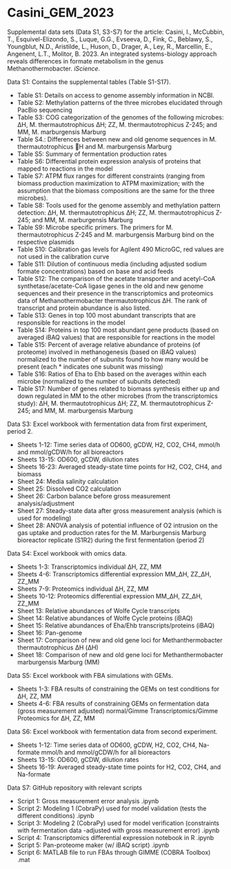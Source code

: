 # Casini_GEM_2023
Supplemental data sets (Data S1, S3-S7) for the article: Casini, I., McCubbin, T., Esquivel-Elizondo, S., Luque, G.G., Evseeva, D., Fink, C., Beblawy, S., Youngblut, N.D., Aristilde, L., Huson, D., Drager, A., Ley, R., Marcellin, E., Angenent, L.T., Molitor, B. 2023. An integrated systems-biology approach reveals differences in formate metabolism in the genus Methanothermobacter. *iScience*.

Data S1: Contains the supplemental tables (Table S1-S17).
- Table S1: Details on access to genome assembly information in NCBI.
- Table S2: Methylation patterns of the three microbes elucidated through PacBio sequencing
- Table S3: COG categorization of the genomes of the following microbes: ΔH, M. thermautotrophicus ΔH; ZZ, M. thermautotrophicus Z-245; and MM, M. marburgensis Marburg
- Table S4.: Differences between new and old genome sequences in M. thermautotrophicus H and M. marburgensis Marburg
- Table S5: Summary of fermentation production rates
- Table S6: Differential protein expression analysis of proteins that mapped to reactions in the model
- Table S7: ATPM flux ranges for different constraints (ranging from biomass production maximization to ATPM maximization; with the assumption that the biomass compositions are the same for the three microbes).
- Table S8: Tools used for the genome assembly and methylation pattern detection: ΔH, M. thermautotrophicus ΔH; ZZ, M. thermautotrophicus Z-245; and MM, M. marburgensis Marburg
- Table S9: Microbe specific primers. The primers for M. thermautotrophicus Z-245 and M. marburgensis Marburg bind on the respective plasmids
- Table S10: Calibration gas levels for Agilent 490 MicroGC, red values are not used in the calibration curve
- Table S11: Dilution of continuous media (including adjusted sodium formate concentrations) based on base and acid feeds
- Table S12: The comparison of the acetate transporter and acetyl-CoA synthetase/acetate-CoA ligase genes in the old and new genome sequences and their presence in the transcriptomics and proteomics data of Methanothermobacter thermautotrophicus ΔH. The rank of transcript and protein abundance is also listed.
- Table S13: Genes in top 100 most abundant transcripts that are responsible for reactions in the model
- Table S14: Proteins in top 100 most abundant gene products (based on averaged iBAQ values) that are responsible for reactions in the model
- Table S15: Percent of average relative abundance of proteins (of proteome) involved in methanogenesis (based on iBAQ values) normalized to the number of subunits found to how many would be present (each * indicates one subunit was missing)
- Table S16: Ratios of Eha to Ehb based on the averages within each microbe (normalized to the number of subunits detected)
- Table S17: Number of genes related to biomass synthesis either up and down regulated in MM to the other microbes (from the transcriptomics study): ΔH, M. thermautotrophicus ΔH; ZZ, M. thermautotrophicus Z-245; and MM, M. marburgensis Marburg

Data S3: Excel workbook with fermentation data from first experiment, period 2.

- Sheets 1-12: Time series data of OD600, gCDW, H2, CO2, CH4, mmol/h and mmol/gCDW/h for all bioreactors
- Sheets 13-15: OD600, gCDW, dilution rates
- Sheets 16-23: Averaged steady-state time points for H2, CO2, CH4, and biomass
- Sheet 24: Media salinity calculation
- Sheet 25: Dissolved CO2 calculation
- Sheet 26: Carbon balance before gross measurement analysis/adjustment
- Sheet 27: Steady-state data after gross measurement analysis (which is used for modeling)
- Sheet 28: ANOVA analysis of potential influence of O2 intrusion on the gas uptake and production rates for the M. Marburgensis Marburg bioreactor replicate (S1R2) during the first fermentation (period 2)

Data S4: Excel workbook with omics data.

- Sheets 1-3: Transcriptomics individual ΔH, ZZ, MM
- Sheets 4-6: Transcriptomics differential expression MM_ΔH, ZZ_ΔH, ZZ_MM
- Sheets 7-9: Proteomics individual ΔH, ZZ, MM
- Sheets 10-12: Proteomics differential expression MM_ΔH, ZZ_ΔH, ZZ_MM
- Sheet 13: Relative abundances of Wolfe Cycle transcripts
- Sheet 14: Relative abundances of Wolfe Cycle proteins (iBAQ)
- Sheet 15: Relative abundances of Eha/Ehb transcripts/proteins (iBAQ)
- Sheet 16: Pan-genome
- Sheet 17: Comparison of new and old gene loci for Methanthermobacter thermautotrophicus ΔH (ΔH)
- Sheet 18: Comparison of new and old gene loci for Methanthermobacter marburgensis Marburg (MM)

Data S5: Excel workbook with FBA simulations with GEMs.

- Sheets 1-3: FBA results of constraining the GEMs on test conditions for ΔH, ZZ, MM
- Sheets 4-6: FBA results of constraining GEMs on fermentation data (gross measurement adjusted) normal/Gimme Transcriptomics/Gimme Proteomics for ΔH, ZZ, MM

Data S6: Excel workbook with fermentation data from second experiment.

- Sheets 1-12: Time series data of OD600, gCDW, H2, CO2, CH4, Na-formate mmol/h and mmol/gCDW/h for all bioreactors
- Sheets 13-15: OD600, gCDW, dilution rates
- Sheets 16-19: Averaged steady-state time points for H2, CO2, CH4, and Na-formate

Data S7: GitHub repository with relevant scripts
- Script 1: Gross measurement error analysis .ipynb
-	Script 2: Modeling 1 (CobraPy) used for model validation (tests the different conditions) .ipynb
-	Script 3: Modeling 2 (CobraPy) used for model verification (constraints with fermentation data -adjusted with gross measurement error) .ipynb
-	Script 4: Transcriptomics differential expression notebook in R .ipynb
-	Script 5: Pan-proteome maker (w/ iBAQ script) .ipynb
-	Script 6: MATLAB file to run FBAs through GIMME (COBRA Toolbox) .mat
